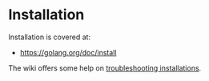 # Installation

Installation is covered at:

*  https://golang.org/doc/install

The wiki offers some help on [troubleshooting installations](https://github.com/golang/go/wiki/InstallTroubleShooting).